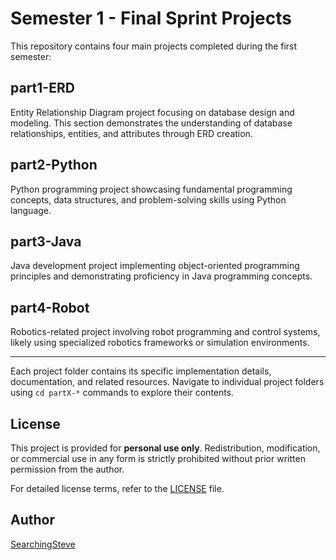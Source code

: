 # Semester 1 - Final Sprint Projects

This repository contains four main projects completed during the first semester:

## part1-ERD
Entity Relationship Diagram project focusing on database design and modeling. This section demonstrates the understanding of database relationships, entities, and attributes through ERD creation.

## part2-Python
Python programming project showcasing fundamental programming concepts, data structures, and problem-solving skills using Python language.

## part3-Java
Java development project implementing object-oriented programming principles and demonstrating proficiency in Java programming concepts.

## part4-Robot
Robotics-related project involving robot programming and control systems, likely using specialized robotics frameworks or simulation environments.

---
Each project folder contains its specific implementation details, documentation, and related resources. Navigate to individual project folders using `cd partX-*` commands to explore their contents.

## License

This project is provided for **personal use only**. Redistribution, modification, or commercial use in any form is strictly prohibited without prior written permission from the author.

For detailed license terms, refer to the [LICENSE](./LICENSE.md) file.

## Author
[SearchingSteve](https://github.com/SearchingSteve)
